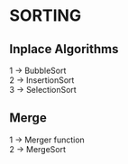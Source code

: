 # SORTING

## Inplace Algorithms

1 -> BubbleSort  
2 -> InsertionSort  
3 -> SelectionSort

## Merge

1 -> Merger function  
2 -> MergeSort